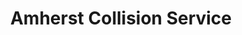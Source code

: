 ---
title: "Amherst Collision Service"
url: /williamsville/amherst-collision-service/
shop: car repair
---